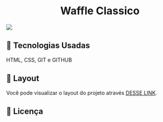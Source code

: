 <h1 align="center"> Waffle Classico </h1>

<img src="https://efficient-sloth-d85.notion.site/image/https%3A%2F%2Fs3-us-west-2.amazonaws.com%2Fsecure.notion-static.com%2F75132312-83c2-4434-b962-cb0498dc0ae0%2FUntitled.png?id=5441bea5-c8f5-4e45-bca2-be968bd79396&table=block&spaceId=08f749ff-d06d-49a8-a488-9846e081b224&width=2000&userId=&cache=v2"></img>

## 🚀 Tecnologias Usadas

HTML, CSS, GIT e GITHUB

## 🔖 Layout

Você pode visualizar o layout do projeto através [DESSE LINK](https://efficient-sloth-d85.notion.site/Desafio-Piloto-P-gina-de-Receita-15acc6a34f744484a2e64a1f115bfbae).

## :memo: Licença
